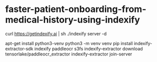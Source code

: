 # faster-patient-onboarding-from-medical-history-using-indexify


curl https://getindexify.ai | sh
./indexify server -d

apt-get install python3-venv
python3 -m venv venv
pip install indexify-extractor-sdk indexify paddleocr s3fs
indexify-extractor download tensorlake/paddleocr_extractor
indexify-extractor join-server


